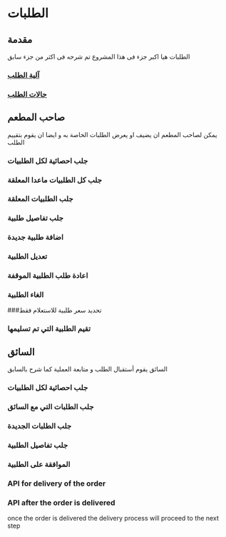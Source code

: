 # الطلبات

## مقدمة

الطلبات هيا اكبر جزء فى هذا المشروع تم شرحه فى اكثر من جزء سابق

### [آلية الطلب](/{{route}}/{{version}}/order)

### [حالات الطلب](/{{route}}/{{version}}/order-states)

## صاحب المطعم

يمكن لصاحب المطعم ان يضيف او يعرض الطلبات الخاصة به و ايضا ان يقوم بتقييم الطلب

### جلب احصائية لكل الطلبيات

<api-ref title="get all store orders statistics" verb="get" route="/api/store/statistics" :response-codes="[200,401]">
    <template v-slot:description>
   الاحصائية  
    </template>
     <template v-slot:headers>
        <api-ref-item name="Bearer Token" :required="true" type="string" example="application/json">
            Accept json responses
        </api-ref-item>
    </template>
    <template v-slot:200>
        <pre>
{
    "data":{
        "Pending": 3,
        "On_the_way": 1,
        "Delivering": 0,
        "Delivered": 0,
        "Canceled": 0,
        "Suspond": 0
        },
}
        </pre>
    </template>
     <template v-slot:401>
        <pre>
{
    "message": "Dose not have store",
}
        </pre>
    </template>
</api-ref>

### جلب كل الطلبيات ماعدا المعلقة

<api-ref title="get all store orders" verb="get" route="/api/store/order?range={something}" :response-codes="[200,401]">
    <template v-slot:description>
  كل الطلبيات 
    </template>
    <template v-slot:body>
        <api-ref-item name="status[]" :required="false" type="array">
          can select more then one status
        </api-ref-item>
        <api-ref-item name="range" :required="false" type="string">
          this is a route parameter you can add to filter orders by specific dates or ranged dates:
              <br>  
            (today,this-week,prev-week,this-month,prev-month)
<br>
            or
<br>
            (range=2020-03-05,2021-04-12)

        </api-ref-item>
    </template>
     <template v-slot:headers>
        <api-ref-item name="Bearer Token" :required="true" type="string" example="application/json">
            Accept json responses
        </api-ref-item>
    </template>
    <template v-slot:200>
        <pre>
{
    "orders": "Orders",
    "suspondedCount": 5,
}
        </pre>
    </template>
     <template v-slot:401>
        <pre>
{
    "message": "Dose not have store",
}
        </pre>
    </template>
</api-ref>

### جلب الطلبيات المعلقة

<api-ref title="get  store orders susponded " verb="get" route="/api/store/susponded" :response-codes="[200,401]">
    <template v-slot:description>
  كل الطلبيات 
    </template>
     <template v-slot:headers>
        <api-ref-item name="Bearer Token" :required="true" type="string" example="application/json">
            Accept json responses
        </api-ref-item>
    </template>
    <template v-slot:200>
        <pre>
{
    "orders": "Orders",
}
        </pre>
    </template>
     <template v-slot:401>
        <pre>
{
    "message": "Dose not have store",
}
        </pre>
    </template>
</api-ref>

### جلب تفاصيل طلبية

<api-ref title="get specific order details" verb="get" route="/api/store/order/{order_id}" :response-codes="[200,401]">
    <template v-slot:description>
 تفاصيل طلبية 
    </template>
     <template v-slot:headers>
        <api-ref-item name="Bearer Token" :required="true" type="string" example="application/json">
            Accept json responses
        </api-ref-item>
    </template>
    <template v-slot:200>
        <pre>
{
    "orders": "Orders",
}
        </pre>
    </template>
     <template v-slot:401>
        <pre>
{
    "message": "Dose not have store",
}
        </pre>
    </template>
</api-ref>

### اضافة طلبية جديدة

<api-ref title="create new order" verb="post" route="/api/store/order" :response-codes="[200,401]">
    <template v-slot:description>
 ادخال بيانات  طلبية جديدة 
    </template>
    <template v-slot:body>
        <api-ref-item name="customer_name" :required="true" type="string">
            The customer name 
        </api-ref-item>
        <api-ref-item name="location" :required="true" type="array">
            The array contain lat and lng 
        </api-ref-item>
        <api-ref-item name="customer_address" :required="true" type="string">
            The customer address 
        </api-ref-item>
        <api-ref-item name="total_price" :required="true" type="number">
            total price 
        </api-ref-item>
    <api-ref-item name="customer_mobile" :required="true" type="string">
          customer mobile
        </api-ref-item>
    <api-ref-item name="expected_time" :required="true" type="datetime">
            The expected time
        </api-ref-item>
    <api-ref-item name="building_no" :required="false" type="number">
            The building no 
        </api-ref-item>
    <api-ref-item name="apartment_no" :required="false" type="number">
            The apartment no
        </api-ref-item>
    <api-ref-item name="comment" :required="false" type="string">
            The comment 
        </api-ref-item>
    </template>
     <template v-slot:headers>
        <api-ref-item name="Bearer Token" :required="true" type="string" example="application/json">
            Accept json responses
        </api-ref-item>
    </template>
    <template v-slot:200>
        <pre>
{
    "message": "A new Order  created",
}
        </pre>
    </template>
     <template v-slot:401>
        <pre>
{
    "message": "Dose not have store",
}
        </pre>
    </template>
</api-ref>

###  تعديل  الطلبية

<api-ref title="update order " verb="put" route="/api/store/order/{order_id}" :response-codes="[200,401]">
    <template v-slot:description>
 تعديل  الطلبية 
    </template>
    <template v-slot:body>
        <api-ref-item name="customer_name" :required="false" type="string">
            The customer name 
        </api-ref-item>
        <api-ref-item name="customer_address" :required="false" type="string">
            The customer address 
        </api-ref-item>
        <api-ref-item name="total_price" :required="false" type="number">
            total price 
        </api-ref-item>
    <api-ref-item name="customer_mobile" :required="false" type="string">
          customer mobile
        </api-ref-item>
    <api-ref-item name="expected_time" :required="false" type="datetime">
            The expected time
        </api-ref-item>
    <api-ref-item name="building_no" :required="false" type="number">
            The building no 
        </api-ref-item>
    <api-ref-item name="apartment_no" :required="false" type="number">
            The apartment no
        </api-ref-item>
    <api-ref-item name="comment" :required="false" type="string">
            The comment 
        </api-ref-item>
    </template>
     <template v-slot:headers>
        <api-ref-item name="Bearer Token" :required="true" type="string" example="application/json">
            Accept json responses
        </api-ref-item>
    </template>
    <template v-slot:200>
        <pre>
{
    "orders": "Orders",
}
        </pre>
    </template>
     <template v-slot:401>
        <pre>
{
    "message": "Dose not have store",
}
        </pre>
    </template>
</api-ref>


### اعادة طلب الطلبية الموقفة

<api-ref title=" reorder the suspond order" verb="get" route="/api/store/reorder/{order_id}" :response-codes="[200,401]">
    <template v-slot:description>
ترجع رسالة توضح هل تم تغير الحالة او ان رصيدك غير كافي  
    </template>
     <template v-slot:headers>
        <api-ref-item name="Bearer Token" :required="true" type="string" example="application/json">
            Accept json responses
        </api-ref-item>
    </template>
    <template v-slot:200>
        <pre>
{
    "message": "Reordered successfully",
}
        </pre>
    </template>
     <template v-slot:401>
        <pre>
{
    "message": "Dose not have store",
}
        </pre>
    </template>
</api-ref>


### الغاء الطلبية

<api-ref title=" cancel the order" verb="get" route="/api/store/cancel/{order}" :response-codes="[200,400]">
    <template v-slot:description>
ترجع رسالة توضح هل تم الغاء او لا  
    </template>
     <template v-slot:headers>
        <api-ref-item name="Bearer Token" :required="true" type="string" example="application/json">
            Accept json responses
        </api-ref-item>
    </template>
    <template v-slot:200>
        <pre>
{
    "message": "Cancel order successfully",
}
        </pre>
    </template>
     <template v-slot:400>
        <pre>
{
    "message": "You can't cancel order because the order status is",
}
        </pre>
    </template>
</api-ref>


###تحديد سعر طلبية للاستعلام فقط

<api-ref title="estimate new order" verb="post" route="/api/store/order/estimate" :response-codes="[200,401]">
    <template v-slot:description>
 ادخال بيانات  طلبية جديدة 
    </template>
    <template v-slot:body>
        <api-ref-item name="customer_name" :required="true" type="string">
            The customer name 
        </api-ref-item>
        <api-ref-item name="location" :required="true" type="array">
            The array contain lat and lng 
        </api-ref-item>
        <api-ref-item name="customer_address" :required="true" type="string">
            The customer address 
        </api-ref-item>
        <api-ref-item name="total_price" :required="true" type="number">
            total price 
        </api-ref-item>
    <api-ref-item name="customer_mobile" :required="true" type="string">
          customer mobile
        </api-ref-item>
    <api-ref-item name="expected_time" :required="true" type="datetime">
            The expected time
        </api-ref-item>
    <api-ref-item name="building_no" :required="false" type="number">
            The building no 
        </api-ref-item>
    <api-ref-item name="apartment_no" :required="false" type="number">
            The apartment no
        </api-ref-item>
    <api-ref-item name="comment" :required="false" type="string">
            The comment 
        </api-ref-item>
    </template>
     <template v-slot:headers>
        <api-ref-item name="Bearer Token" :required="true" type="string" example="application/json">
            Accept json responses
        </api-ref-item>
    </template>
    <template v-slot:200>
        <pre>
{
    "deliveryPrice": "delivery price will be taken from customer",
    "storeFee": "credit will be taken from store",
    "originalPrice": "original price that was set in the order details",
}
        </pre>
    </template>
     <template v-slot:401>
        <pre>
{
    "message": "Dose not have store",
}
        </pre>
    </template>
</api-ref>

### تقيم الطلبية التي تم تسليمها

<api-ref title=" reorder the suspond order" verb="post" route="/store/order/rate/{order}" :response-codes="[200,401]">
    <template v-slot:description>
ترجع رسالة توضح هل تم  التقيم او ان الطلب غير موجود 
    </template>
    <template v-slot:body>
        <api-ref-item name="rate" :required="true" type="number">
            rate 
        </api-ref-item>
    </template>
     <template v-slot:headers>
        <api-ref-item name="Bearer Token" :required="true" type="string" example="application/json">
            Accept json responses
        </api-ref-item>
    </template>
    <template v-slot:200>
        <pre>
{
    "message":  "order 28 rated successfully",
}
        </pre>
    </template>
     <template v-slot:401>
        <pre>
{
    "message": "Does not have order",
}
        </pre>
    </template>
</api-ref>

## السائق

السائق يقوم أستقبال الطلب و متابعة العملية كما شرح بالسابق

### جلب احصائية لكل الطلبيات

<api-ref title="get all driver orders statistics" verb="get" route="/api/driver/statistics" :response-codes="[200,401]">
    <template v-slot:description>
   الاحصائية  
    </template>
     <template v-slot:headers>
        <api-ref-item name="Bearer Token" :required="true" type="string" example="application/json">
            Accept json responses
        </api-ref-item>
    </template>
    <template v-slot:200>
        <pre>
{
    "data":{
        "Pending": 3,
        "On_the_way": 1,
        "Delivering": 0,
        "Delivered": 0,
        "Canceled": 0,
        },
}
        </pre>
    </template>
     <template v-slot:401>
        <pre>
{
    "message": "Unauthorized",
}
        </pre>
    </template>
</api-ref>

### جلب الطلبات التي مع السائق

<api-ref title="get all already done orders for driver" verb="get" route="/api/driver/order/" :response-codes="[200,401]">
    <template v-slot:description>
  كل الطلبيات 
    </template>
     <template v-slot:body>
        <api-ref-item name="status[]" :required="false" type="array">
          can select more then one status
        </api-ref-item>
        <api-ref-item name="range" :required="false" type="string">
          this is a route parameter you can add to filter orders by specific dates or ranged dates
              <br>  
            (today,this-week,prev-week,this-month,prev-month)
<br>
            or
<br>
            (range=2020-03-05,2021-04-12)

        </api-ref-item>
    </template>
     <template v-slot:headers>
        <api-ref-item name="Bearer Token" :required="true" type="string" example="application/json">
            Accept json responses
        </api-ref-item>
    </template>
    <template v-slot:200>
        <pre>
{
    "orders": "Orders",
}
        </pre>
    </template>
     <template v-slot:401>
        <pre>
{
    "message": "Unauthorized",
}
        </pre>
    </template>
</api-ref>

### جلب الطلبات الجديدة

<api-ref title="get all new orders for driver" verb="get" route="/api/driver/order/new" :response-codes="[200,401]">
    <template v-slot:description>
  كل الطلبيات 
    </template>
     <template v-slot:headers>
        <api-ref-item name="Bearer Token" :required="true" type="string" example="application/json">
            Accept json responses
        </api-ref-item>
    </template>
    <template v-slot:200>
        <pre>
{
    "orders": "Orders",
}
        </pre>
    </template>
     <template v-slot:401>
        <pre>
{
    "message": "Unauthorized",
}
        </pre>
    </template>
</api-ref>

### جلب تفاصيل الطلبية

<api-ref title="get specific order details" verb="get" route="/api/driver/order/{order}" :response-codes="[200,401]">
    <template v-slot:description>
 بيانات طلبية  
    </template>
     <template v-slot:headers>
        <api-ref-item name="Bearer Token" :required="true" type="string" example="application/json">
            Accept json responses
        </api-ref-item>
    </template>
    <template v-slot:200>
        <pre>
{
    "orders": "Orders",
}
        </pre>
    </template>
     <template v-slot:401>
        <pre>
{
    "message": "Unauthorized",
}
        </pre>
    </template>
</api-ref>

### الموافقة على الطلبية

<api-ref title="accept the order" verb="get" route="/api/driver/accept/{order}" :response-codes="[200,401]">
    <template v-slot:description>
 بيانات طلبية  
    </template>
     <template v-slot:headers>
        <api-ref-item name="Bearer Token" :required="true" type="string" example="application/json">
            Accept json responses
        </api-ref-item>
    </template>
    <template v-slot:200>
        <pre>
{
    "message" => "accept order successfull"
}
        </pre>
    </template>
     <template v-slot:401>
        <pre>
{
    "message": "Unauthorized",
}
        </pre>
    </template>
</api-ref>

### API for delivery of  the order

<api-ref title="delivery the order" verb="post" route="/api/driver/delivery/{order}" :response-codes="[200,401]">
    <template v-slot:description>
when the driver receives the order from the store and scan the qr code
    </template>
    <template v-slot:body>
        <api-ref-item name="qr_code" :required="true" type="number" example="application/json">
once the qr code sent from your request matches the order qr code the delivery process will proceed to the next step
        </api-ref-item>
    </template>
     <template v-slot:headers>
        <api-ref-item name="Bearer Token" :required="true" type="string" example="application/json">
            Accept json responses
        </api-ref-item>
    </template>
    <template v-slot:200>
        <pre>
{
    "message": "delivery order successfull",
}
        </pre>
    </template>
     <template v-slot:401>
        <pre>
{
    "message": "Unauthorized",
}
        </pre>
    </template>
</api-ref>

### API after the order is delivered

once the order is delivered the delivery process will proceed to the next step

<api-ref title="the order is delivered" verb="get" route="/api/driver/delivered/{order}" :response-codes="[200,401]">
    <template v-slot:description>
when the driver delivers the order to the customer     
</template>
     <template v-slot:headers>
        <api-ref-item name="Bearer Token" :required="true" type="string" example="application/json">
            Accept json responses
        </api-ref-item>
    </template>
    <template v-slot:200>
        <pre>
{
    "message": "delivered order successfull",
}
        </pre>
    </template>
     <template v-slot:401>
        <pre>
{
    "message": "Unauthorized",
}
        </pre>
    </template>
</api-ref>
